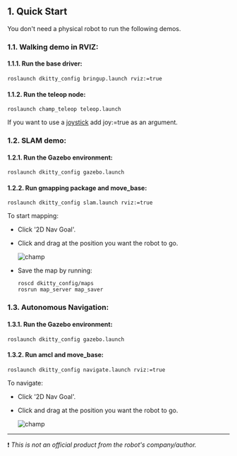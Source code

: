 
## 1. Quick Start

You don't need a physical robot to run the following demos. 

### 1.1. Walking demo in RVIZ:

#### 1.1.1. Run the base driver:

    roslaunch dkitty_config bringup.launch rviz:=true

#### 1.1.2. Run the teleop node:

    roslaunch champ_teleop teleop.launch

If you want to use a [joystick](https://www.logitechg.com/en-hk/products/gamepads/f710-wireless-gamepad.html) add joy:=true as an argument.


### 1.2. SLAM demo:

#### 1.2.1. Run the Gazebo environment:

    roslaunch dkitty_config gazebo.launch 

#### 1.2.2. Run gmapping package and move_base:

    roslaunch dkitty_config slam.launch rviz:=true

To start mapping:

- Click '2D Nav Goal'.
- Click and drag at the position you want the robot to go.

   ![champ](https://raw.githubusercontent.com/chvmp/champ/master/docs/images/slam.gif)

- Save the map by running:

      roscd dkitty_config/maps
      rosrun map_server map_saver

### 1.3. Autonomous Navigation:

#### 1.3.1. Run the Gazebo environment: 

    roslaunch dkitty_config gazebo.launch 

#### 1.3.2. Run amcl and move_base:

    roslaunch dkitty_config navigate.launch rviz:=true

To navigate:

- Click '2D Nav Goal'.
- Click and drag at the position you want the robot to go.

   ![champ](https://raw.githubusercontent.com/chvmp/champ/master/docs/images/navigation.gif)


---
:exclamation: *This is not an official product from the robot's company/author.*
